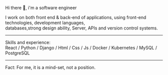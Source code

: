 Hi there 👋, i'm a software engineer

I work on both front end & back-end of applications, using front-end technologies, development languages, <br>databases,strong design ability, Server, APIs and version control systems.
<hr class="dotted">
Skills and experience: <br>
React / Python / Django / Html / Css / Js / Docker / Kubernetes / MySQL / PostgreSQL
<hr class="dotted">

Fact: For me, it is a mind-set, not a position.






 

 


